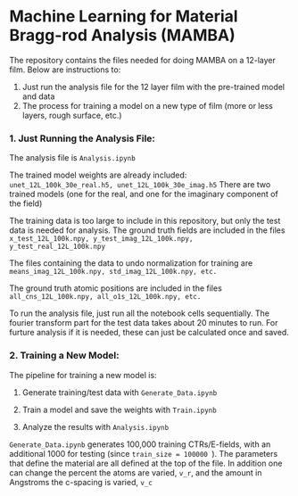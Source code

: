 # Machine Learning for Material Bragg-rod Analysis (MAMBA)

The repository contains the files needed for doing MAMBA on a 12-layer film. Below are instructions to:
1. Just run the analysis file for the 12 layer film with the pre-trained model and data
2. The process for training a model on a new type of film (more or less layers, rough surface, etc.)


### 1. Just Running the Analysis File:

The analysis file is ```Analysis.ipynb```

The trained model weights are already included: ``` unet_12L_100k_30e_real.h5, unet_12L_100k_30e_imag.h5 ``` There are two trained models (one for the real, and one for the imaginary component of the field)

The training data is too large to include in this repository, but only the test data is needed for analysis. The ground truth fields are included in the files ``` x_test_12L_100k.npy, y_test_imag_12L_100k.npy, y_test_real_12L_100k.npy ```

The files containing the data to undo normalization for training are ``` means_imag_12L_100k.npy, std_imag_12L_100k.npy, etc. ```

The ground truth atomic positions are included in the files ``` all_cns_12L_100k.npy, all_o1s_12L_100k.npy, etc. ```

To run the analysis file, just run all the notebook cells sequentially. The fourier transform part for the test data takes about 20 minutes to run. For furture analysis if it is needed, these can just be calculated once and saved.


### 2. Training a New Model:

The pipeline for training a new model is:

1. Generate training/test data with ```Generate_Data.ipynb```

2. Train a model and save the weights with  ```Train.ipynb```

3. Analyze the results with ```Analysis.ipynb```

```Generate_Data.ipynb``` generates 100,000 training CTRs/E-fields, with an additional 1000 for testing (since ```train_size = 100000 ```). The parameters that define the material are all defined at the top of the file. In addition one can change the percent the atoms are varied, ```v_r```, and the amount in Angstroms the c-spacing is varied, ```v_c```


